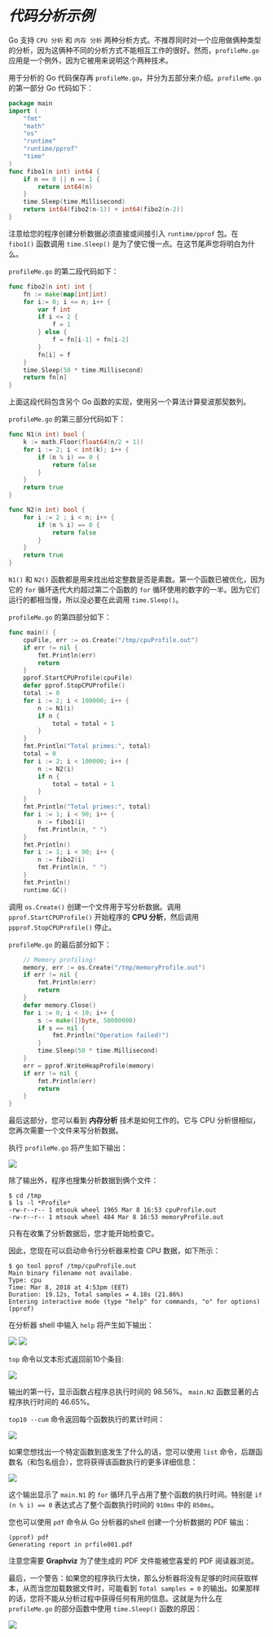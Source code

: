 # *代码分析示例*

Go 支持 `CPU 分析` 和 `内存 分析` 两种分析方式。不推荐同时对一个应用做俩种类型的分析，因为这俩种不同的分析方式不能相互工作的很好。然而，`profileMe.go` 应用是一个例外，因为它被用来说明这个两种技术。

用于分析的 Go 代码保存再 `profileMe.go`，并分为五部分来介绍。`profileMe.go` 的第一部分 Go 代码如下：

```go
package main
import (
    "fmt"
    "math"
    "os"
    "runtime"
    "runtime/pprof"
    "time"
)
func fibo1(n int) int64 {
    if n == 0 || n == 1 {
        return int64(n)
    }
    time.Sleep(time.Millisecond)
    return int64(fibo2(n-1)) + int64(fibo2(n-2))
}
```

注意给您的程序创建分析数据必须直接或间接引入 `runtime/pprof` 包。在 `fibo1()` 函数调用 `time.Sleep()` 是为了使它慢一点。在这节尾声您将明白为什么。

`profileMe.go` 的第二段代码如下：

```go
func fibo2(n int) int {
    fn := make(map[int]int)
    for i:= 0; i <= n; i++ {
        var f int
        if i <= 2 {
            f = 1
        } else {
            f = fn[i-1] + fn[i-2]
        }
        fn[i] = f
    }
    time.Sleep(50 * time.Millisecond)
    return fn[n]
}
```

上面这段代码包含另个 Go  函数的实现，使用另一个算法计算斐波那契数列。

`profileMe.go` 的第三部分代码如下：

```go
func N1(n int) bool {
    k := math.Floor(float64(n/2 + 1))
    for i := 2; i < int(k); i++ {
        if (n % i) == 0 {
            return false
        }
    }
    return true
}

func N2(n int) bool {
    for i := 2 ; i < n; i++ {
        if (n % i) == 0 {
            return false
        }
    }
    return true
}
```

`N1()` 和 `N2()` 函数都是用来找出给定整数是否是素数。第一个函数已被优化，因为它的 `for` 循环迭代大约超过第二个函数的 `for` 循环使用的数字的一半。因为它们运行的都相当慢，所以没必要在此调用 `time.Sleep()`。

`profileMe.go` 的第四部分如下：

```go
func main() {
    cpuFile, err := os.Create("/tmp/cpuProfile.out")
    if err != nil {
        fmt.Println(err)
        return
    }
    pprof.StartCPUProfile(cpuFile)
    defer pprof.StopCPUProfile()
    total := 0
    for i := 2; i < 100000; i++ {
        n := N1(i)
        if n {
            total = total + 1
        }
    }
    fmt.Println("Total primes:", total)
    total = 0
    for i := 2; i < 100000; i++ {
        n := N2(i)
        if n {
            total = total + 1
        }
    }
    fmt.Println("Total primes:", total)
    for i := 1; i < 90; i++ {
        n := fibo1(i)
        fmt.Println(n, " ")
    }
    fmt.Println()
    for i := 1; i < 90; i++ {
        n := fibo2(i)
        fmt.Println(n, " ")
    }
    fmt.Println()
    runtime.GC()
```

调用 `os.Create()` 创建一个文件用于写分析数据。调用 `pprof.StartCPUProfile()` 开始程序的 **CPU 分析**，然后调用 `ppprof.StopCPUProfile()` 停止。

`profileMe.go` 的最后部分如下：

```go
    // Memory profiling!
    memory, err := os.Create("/tmp/memoryProfile.out")
    if err != nil {
        fmt.Println(err)
        return
    }
    defer memory.Close()
    for i := 0; i < 10; i++ {
        s := make([]byte, 50000000)
        if s == nil {
            fmt.Println("Operation failed!")
        }
        time.Sleep(50 * time.Millisecond)
    }
    err = pprof.WriteHeapProfile(memory)
    if err != nil {
        fmt.Println(err)
        return
    }
}
```

最后这部分，您可以看到 **内存分析** 技术是如何工作的。它与 CPU 分析很相似， 您再次需要一个文件来写分析数据。

执行 `profileMe.go` 将产生如下输出：

![](https://github.com/hantmac/Mastering_Go_ZH_CN/tree/master/images/chapter11/11.5.2-1.jpg)

除了输出外，程序也搜集分析数据到俩个文件：

```shell
$ cd /tmp
$ ls -l *Profile*
-rw-r--r-- 1 mtsouk wheel 1965 Mar 8 16:53 cpuProfile.out
-rw-r--r-- 1 mtsouk wheel 484 Mar 8 16:53 memoryProfile.out
```

只有在收集了分析数据后，您才能开始检查它。

因此，您现在可以启动命令行分析器来检查 CPU 数据，如下所示：

```shell
$ go tool pprof /tmp/cpuProfile.out
Main binary filename not availabe.
Type: cpu
Time: Mar 8, 2018 at 4:53pm (EET)
Duration: 19.12s, Total samples = 4.18s (21.86%)
Entering interactive mode (type "help" for commands, "o" for options)
(pprof)
```

在分析器 shell 中输入 `help` 将产生如下输出：

![](https://github.com/hantmac/Mastering_Go_ZH_CN/tree/master/images/chapter11/11.5.2-2.1.jpg)
![](https://github.com/hantmac/Mastering_Go_ZH_CN/tree/master/images/chapter11/11.5.2-2.2.jpg)


`top` 命令以文本形式返回前10个条目:

![](https://github.com/hantmac/Mastering_Go_ZH_CN/tree/master/images/chapter11/11.5.2-3.jpg)

输出的第一行，显示函数占程序总执行时间的 98.56%。 `main.N2` 函数显著的占程序执行时间的 46.65%。

`top10 --cum` 命令返回每个函数执行的累计时间：

![](https://github.com/hantmac/Mastering_Go_ZH_CN/tree/master/images/chapter11/11.5.2-4.jpg)

如果您想找出一个特定函数到底发生了什么的话，您可以使用 `list` 命令，后跟函数名（和包名组合），您将获得该函数执行的更多详细信息：

![](https://github.com/hantmac/Mastering_Go_ZH_CN/tree/master/images/chapter11/11.5.2-5.jpg)

这个输出显示了 `main.N1` 的 `for` 循环几乎占用了整个函数的执行时间。特别是 `if (n % i) == 0` 表达式占了整个函数执行时间的 `910ms` 中的 `850ms`。

您也可以使用 `pdf`  命令从 Go 分析器的shell 创建一个分析数据的 PDF 输出：

```shell
(pprof) pdf
Generating report in prfile001.pdf
```

注意您需要 **Graphviz** 为了使生成的 PDF 文件能被您喜爱的 PDF 阅读器浏览。

最后，一个警告：如果您的程序执行太快，那么分析器将没有足够的时间获取样本，从而当您加载数据文件时，可能看到 `Total samples = 0` 的输出。如果那样的话，您将不能从分析过程中获得任何有用的信息。这就是为什么在 `profileMe.go` 的部分函数中使用 `time.Sleep()` 函数的原因：

![](https://github.com/hantmac/Mastering_Go_ZH_CN/tree/master/images/chapter11/11.5.2-6.jpg)